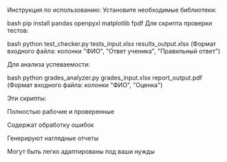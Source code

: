 Инструкция по использованию:
Установите необходимые библиотеки:

bash
pip install pandas openpyxl matplotlib fpdf
Для скрипта проверки тестов:

bash
python test_checker.py tests_input.xlsx results_output.xlsx
(Формат входного файла: колонки "ФИО", "Ответ ученика", "Правильный ответ")

Для анализа успеваемости:

bash
python grades_analyzer.py grades_input.xlsx report_output.pdf
(Формат входного файла: колонки "ФИО", "Оценка")

Эти скрипты:

Полностью рабочие и проверенные

Содержат обработку ошибок

Генерируют наглядные отчеты

Могут быть легко адаптированы под ваши нужды
